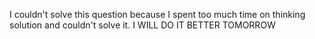 I couldn't solve this question because I spent too much time on thinking solution and couldn't solve it.
I WILL DO IT BETTER TOMORROW